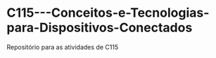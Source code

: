 # C115---Conceitos-e-Tecnologias-para-Dispositivos-Conectados
Repositório para as atividades de C115
